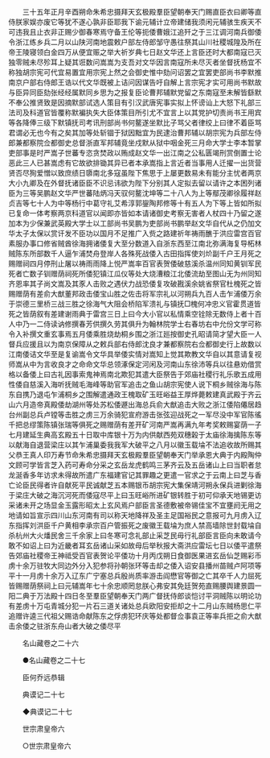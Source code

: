 <!-- { "loadSidebar": true } -->
　　三十五年正月辛酉朔命朱希忠摄拜天玄极殿羣臣望朝奉天门赐直臣衣曰卿等直侍朕家娱亦废它等犹不遂心孰非臣耶我下谕元辅计立帝建储我须闲元辅骇生疾天不可违我且止衣非正赐少御春寒焉守备王伦等扼倭曹娥江追歼之于三江调河南兵御倭令浙江练乡兵二月以山陕河南地震敕户部左侍郎邹守愚往祭其山川社稷城隍及所在帝王陵寝领白金四万从便宜赈之举大祈岁典七日赵文华还上言臣还时大都南寇已灭独零贼未尽殄耳上疑其诳数问嵩嵩为支吾对文华因言南寇所未尽灭者坐督抚杨宜不称独胡宗宪可代宜易置宜用宗宪上然之会御史惟中劾问诏罢之宜罢吏部尚书李默推南京户部右侍郎王诰以代文华既被上诘问因谋告吁自解上言宗宪才实可用尚书默故与臣异同臣劾张经经属默同乡思为之报复臣论曹邦辅默党留之东南寇至未解皆繇默不奉公推贤致是因摘默部试选人策目有引汉武唐宪事实拟上怀谤讪上大怒下礼部三法司及科道官皆覆称默褊执失大臣体策目所引尤不宜言上以其党护切责尚书王用宾等各降俸三级下默镇抚司考讯刑部尚书何鳌遂坐默比子骂父者律绞上曰律不着臣骂君谓必无也今有之矣其加等处斩锢于狱因黜宜为民逮治曹邦辅以胡宗宪为兵部左侍郎兼都察院佥都御史总督浙直军邦辅竟坐戍默从狱中咽金死三月命大学士李本暂掌吏部事是时严嵩子世蕃专恣贪焚政以贿成赵文华一出江南之公私匮竭刑赏倒置士论恶此三人已甚嵩虑有它故欲排锄其异已者本承嵩指上言近者当事用人迁擢一出货营贤否尽狥爱憎以致庶绩日隳南北多寇虽陛下焦思于上屡更数易未有能分主忧者两京大小九卿及在外督抚诸臣臣不识忌讳欲为陛下分别其人定拟去留以请许之本困列诸臣为三等吴鹏赵文华严世蕃陆炳冯天驭何鳌沈坤等二十八人为上等鄢茂卿徐履祥赵贞吉等七十人为中等杨行中葛守礼艾希淳郭鋆陶邦修等十有五人为下等上皆如所拟已复命一体考察两京科道官以闻即亦皆如本请诸御史考察无害者人杖四十乃留之遂加本为少保兼武英殿大学士以工部尚书吴鹏为吏部尚书鹏举赵文华自代从之仍加文华太子太保以赏讦发不臣功以国月不足推广入赀之路建祈年祷雨醮于洪应雷宫百官素服办事口修省贼酋徐海拥诸倭复大至分数道入自浙东西至江南北弥满海复导柘林贼陈东所部数千人逼乍浦焚舟登岸人各殊死战倭入古田指挥使刘炌副千户王月死之赐赠祠四月停刑止屠以祷雨雨降上悦严嵩率百官表贺倭破慈溪杀温州同知黄钏军民死者亡数子钏赠荫祠死所倭犯镇江瓜仪等处大烧漕粮江北倭流劫至图山无为州同知齐恩率其子尚文嵩及其豕人击败之遇伏力战恐倭复攻破戡溪余姚省祭官杜槐死之皆赐赠荫有差俞大猷董邦政击倭宝山胜之佐击将军宗礼以河朔兵九百人击乍浦倭万余于崇德三里桥三战三胜之徐海气大阻会桥陷军溃礼与镇抚□槐何冲忠义官霍贯道皆死之皆荫叙有差建谢雨典于雷宫三日上曰今大小官以私情乘空铨除无数侍上者十百人中乃一二侍读讷修撰春芳供撰久劳其俱升为翰林院学士右春坊右中允份文学可称令入补撰文重玄事焉五月倭乘胜烧劫桐乡围之浙江廵按御史孔昭请简才望大臣一人督兵应援且以为南京保障从之敕兵部右侍郎沈良才兼都察院右佥都御史行上故数以江南倭诘文华至是复谕嵩令文华具举倭实情对嵩知上觉其欺教文华自以其意请复视师嵩从中为言收良才之命命文华总领涿保定河闲及河南山东徐沛等兵以往悬劝借赏格以备倭上曰古礼因事索鬼神焉南北欺犯其遣大臣祭告于郊庙社稷行礼乐歌五成用性倭自慈溪入海听抚贼毛海峰等助官军追击之鱼山胡宗宪使人说下桐乡贼徐海与陈东自携乃退屯乍浦桐乡之围解遣通政王槐取矿玉旺峪益王厚烨薨敕建真武殿于齐云山六月造帝真殿倭劫湖州等处苏松倭遯出海总兵俞大猷追击大败之浙江倭陷僊居趋台州副总兵卢镗等击胜之虏三万余骑犯宣府游击张弦迎战死之一军尽没中军官陈徭千把总缪策陈镇张瑞等俱死之赐赠荫有差开矿河南严嵩再满九年考奖敕赐宴荫一子七月建延生典高玄殿五十日取中库银十万为内供献西苑双穗榖于太庙徐海擒陈东等以献海自退营梁庄以其乍浦巢委我我军大破平之八月以徽玉载埨不法追收故所赐其父恭王真人印万寿节命朱希忠摄拜天玄极殿羣臣望朝奉天门举承恩大典于内殿陶仲文顾可学皆言芝入药可寿命分采之玄岳龙虎鹤鸣三茅齐云及五岳诸山上曰当职者怠龙涎香多年访求未得故所遣广东福建官记其罪趣之更遣一官求之于云南上曰芝与香亡论臣民得者许自献死平民诚献芝五本赐银币胡宗宪大集保靖河朔永保兵进剿徐海于梁庄大破之海沉河死而倭寇尽平上曰玉旺峪所进矿银转胜于初可仰承天地锡更访采诸未开之场显金玉露形昭太上玄风焉户部臣言圣德敷被帝锡佳宝不宜壅阏无用之地请如旨宣示四川山东河南有司以称天地降祥及圣主足国裕民之意报可九月虏入辽东指挥刘洪臣千户黄相李承宗百户管振死之废徽王载埨为庶人禁高墙除世封载埨自杀杭州大火燔民舍三千余家上曰冬寒可念礼部止采芝民毋行礼部臣言臣向未敢请今敢不如诏上曰为近畿者耳玄岳诸山采如故母后举秋报大斋洪应雷坛七日以倭平遣祭告郊庙社稷帝王神祗受百官表贺论平倭功十月丙戊朔日食御医果进玄岳仙芝赐彩币虏十余万驻牧大同边外分入犯参将孙朝张环等击却之倭入诏安县播州苗贼卢阿项等平十一月虏十余万入辽东广宁塞总兵殷尚质率游击阎懋官等御之亡其卒千人力屈死皆赐赠荫祭祠上曰元辅嵩年七十余忠顺罔怠朕心弗安其免廷贺苑直赐腰舆建景圆一阳二典于万法殿十四日冬至羣臣望朝奉天门两广督抚侍郎谈恺讨平洞贼陈以明论功有差虏十万屯青城分犯一片石三道关诸处总兵欧阳安拒却之十二月山东贼杨思仁平追赠许逵三代祖父赐诰命献陈东之俘虏犯环庆等处都督佥事袁正等率兵拒之俞大猷击余倭之驻浙东舟山者大破之倭尽平 

　　名山藏卷之二十六 

　　●名山藏卷之二十七 

　　臣何乔远恭辑 

　　典谟记二十七 

　　◆典谟记二十七 

　　世宗肃皇帝六 

　　○世宗肃皇帝六 

